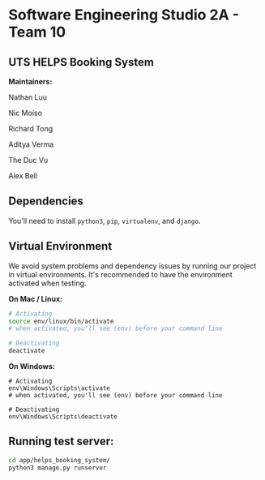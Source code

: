 # Software Engineering Studio 2A - Team 10

## UTS HELPS Booking System

**Maintainers:**

Nathan Luu

Nic Moiso

Richard Tong

Aditya Verma

The Duc Vu

Alex Bell

## Dependencies

You'll need to install `python3`, `pip`, `virtualenv`, and `django`.

## Virtual Environment

We avoid system problems and dependency issues by running our project in virtual environments. It's recommended to have the environment activated when testing.

**On Mac / Linux:**

```bash
# Activating
source env/linux/bin/activate
# when activated, you'll see (env) before your command line

# Deactivating
deactivate
```

**On Windows:**

```
# Activating
env\Windows\Scripts\activate
# when activated, you'll see (env) before your command line

# Deactivating
env\Windows\Scripts\deactivate

```

## Running test server:

```bash
cd app/helps_booking_system/
python3 manage.py runserver
```